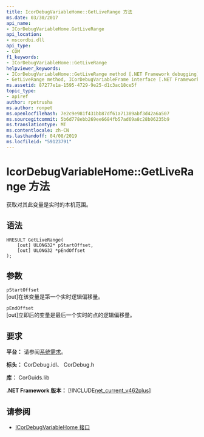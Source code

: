 ```yaml
---
title: IcorDebugVariableHome::GetLiveRange 方法
ms.date: 03/30/2017
api_name:
- ICorDebugVariableHome.GetLiveRange
api_location:
- mscordbi.dll
api_type:
- COM
f1_keywords:
- ICorDebugVariableHome::GetLiveRange
helpviewer_keywords:
- ICorDebugVariableHome::GetLiveRange method [.NET Framework debugging]
- GetLiveRange method, ICorDebugVariableFrame interface [.NET Framework debugging]
ms.assetid: 87277e1a-1595-4729-9e25-d1c3ac18ce5f
topic_type:
- apiref
author: rpetrusha
ms.author: ronpet
ms.openlocfilehash: 7e2c9e981f431bb87df61a71389abf3d42a6a507
ms.sourcegitcommit: 5b6d778ebb269ee6684fb57ad69a8c28b06235b9
ms.translationtype: MT
ms.contentlocale: zh-CN
ms.lasthandoff: 04/08/2019
ms.locfileid: "59123791"
---
```

# <a name="icordebugvariablehomegetliverange-method"></a>IcorDebugVariableHome::GetLiveRange 方法
获取对其此变量是实时的本机范围。  
  
## <a name="syntax"></a>语法  
  
```  
HRESULT GetLiveRange(  
    [out] ULONG32* pStartOffset,  
    [out] ULONG32 *pEndOffset  
);  
```  
  
## <a name="parameters"></a>参数  
 `pStartOffset`  
 [out]在该变量是第一个实时逻辑偏移量。  
  
 `pEndOffset`  
 [out]立即后的变量是最后一个实时的点的逻辑偏移量。  
  
## <a name="requirements"></a>要求  
 **平台：** 请参阅[系统需求](../../../../docs/framework/get-started/system-requirements.md)。  
  
 **标头：** CorDebug.idl、 CorDebug.h  
  
 **库：** CorGuids.lib  
  
 **.NET Framework 版本：** [!INCLUDE[net_current_v462plus](../../../../includes/net-current-v462plus-md.md)]  
  
## <a name="see-also"></a>请参阅

- [ICorDebugVariableHome 接口](../../../../docs/framework/unmanaged-api/debugging/icordebugvariablehome-interface.md)
